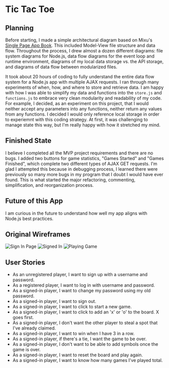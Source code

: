 # Tic Tac Toe

## Planning
Before starting, I made a simple architectural diagram based on Mixu's [Single Page App Book](http://singlepageappbook.com/goal.html). This included Model-View file structure and data flow. Throughout the process, I drew almost a dozen different diagrams: file system diagrams for Node.js, data flow diagrams for the event loop and runtime environment, diagrams of my local data storage vs. the API storage, and diagrams of data flow between modularized files.

It took about 20 hours of coding to fully understand the entire data flow system for a Node.js app with multiple AJAX requests. I ran through many experiments of when, how, and where to store and retrieve data. I am happy with how I was able to simplify my data and functions into the `store.js` and `functions.js` to embrace very clean modularity and readability of my code. For example, I decided, as an experiment on this project, that I would neither accept any parameters into any functions, neither return any values from any functions. I decided I would only reference local storage in order to experiemnt with this coding strategy. At first, it was challenging to manage state this way, but I'm really happy with how it stretched my mind.

## Finished State
I believe I completed all the MVP project requirements and there are no bugs. I added two buttons for game statistics, "Games Started" and "Games Finished", which complete two different types of AJAX GET requests. I'm glad I attempted this because in debugging process, I learned there were previously so many more bugs in my program that I doubt I would have ever found. This is what started the major refactoring, commenting, simplification, and reorganization process.

## Future of this App
I am curious in the future to understand how well my app aligns with Node.js best practices.

## Original Wireframes
![Sign In Page](https://i.imgur.com/gIcKNJu.jpg)
![Signed In](https://i.imgur.com/YlKc2ra.jpg)
![Playing Game](https://i.imgur.com/KJ3o6u4.jpg)

## User Stories
* As an unregistered player, I want to sign up with a username and password.
* As a registered player, I want to log in with username and password.
* As a signed-in player, I want to change my password using my old password.
* As a signed-in player, I want to sign out.
* As a signed-in player, I want to click to start a new game.
* As a signed-in player, I want to click to add an 'x' or 'o' to the board. X goes first.
* As a signed-in player, I don't want the other player to steal a spot that I've already claimed.
* As a signed-in player, I want to win when I have 3 in a row.
* As a signed-in player, if there's a tie, I want the game to be over.
* As a signed-in player, I don't want to be able to add symbols once the game is over.
* As a signed-in player, I want to reset the board and play again.
* As a signed-in player, I want to know how many games I've played total.
